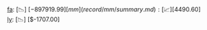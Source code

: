 [fa](record/fa/summary.md): [📉] [$-897919.99]  
[mm](record/mm/summary.md): [📈] [$4490.60]  
[ly](record/ly/summary.md): [📉] [$-1707.00]  
